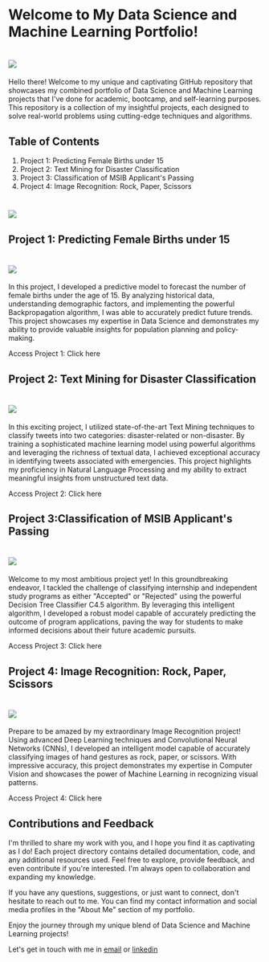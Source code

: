 # Welcome to My Data Science and Machine Learning Portfolio!
# ![](https://github.com/Karianah10/Portfolio/blob/18b76a32bbac813914ab36c974803a8d3d61b516/Images/Port%201-%20Data.jpg)

Hello there! Welcome to my unique and captivating GitHub repository that showcases my combined portfolio of Data Science and Machine Learning projects that I've done for academic, bootcamp, and self-learning purposes. This repository is a collection of my insightful projects, each designed to solve real-world problems using cutting-edge techniques and algorithms.

## Table of Contents
1. Project 1: Predicting Female Births under 15
2. Project 2: Text Mining for Disaster Classification
3. Project 3: Classification of MSIB Applicant's Passing
4. Project 4: Image Recognition: Rock, Paper, Scissors



# ![](https://github.com/Karianah10/Portfolio/blob/18b76a32bbac813914ab36c974803a8d3d61b516/Images/Port%204.jpg)

## Project 1: Predicting Female Births under 15

# ![](https://github.com/Karianah10/Portfolio/blob/18b76a32bbac813914ab36c974803a8d3d61b516/Images/javier-de-la-maza-mOC47QgbHo4-unsplash.jpg)

In this project, I developed a predictive model to forecast the number of female births under the age of 15. By analyzing historical data, understanding demographic factors, and implementing the powerful Backpropagation algorithm, I was able to accurately predict future trends. This project showcases my expertise in Data Science and demonstrates my ability to provide valuable insights for population planning and policy-making.


Access Project 1: Click here

## Project 2: Text Mining for Disaster Classification

# ![](https://github.com/Karianah10/Portfolio/blob/18b76a32bbac813914ab36c974803a8d3d61b516/Images/noaa-rxlx9Yi0298-unsplash.jpg)

In this exciting project, I utilized state-of-the-art Text Mining techniques to classify tweets into two categories: disaster-related or non-disaster. By training a sophisticated machine learning model using powerful algorithms and leveraging the richness of textual data, I achieved exceptional accuracy in identifying tweets associated with emergencies. This project highlights my proficiency in Natural Language Processing and my ability to extract meaningful insights from unstructured text data.


Access Project 2: Click here

## Project 3:Classification of MSIB Applicant's Passing

# ![](https://github.com/Karianah10/Portfolio/blob/18b76a32bbac813914ab36c974803a8d3d61b516/Images/bg%20msib.png)

Welcome to my most ambitious project yet! In this groundbreaking endeavor, I tackled the challenge of classifying internship and independent study programs as either "Accepted" or "Rejected" using the powerful Decision Tree Classifier C4.5 algorithm. By leveraging this intelligent algorithm, I developed a robust model capable of accurately predicting the outcome of program applications, paving the way for students to make informed decisions about their future academic pursuits.


Access Project 3: Click here

## Project 4: Image Recognition: Rock, Paper, Scissors

# ![](https://github.com/Karianah10/Portfolio/blob/18b76a32bbac813914ab36c974803a8d3d61b516/Images/marcus-wallis-R1qHDAEnCmc-unsplash.jpg)

Prepare to be amazed by my extraordinary Image Recognition project! Using advanced Deep Learning techniques and Convolutional Neural Networks (CNNs), I developed an intelligent model capable of accurately classifying images of hand gestures as rock, paper, or scissors. With impressive accuracy, this project demonstrates my expertise in Computer Vision and showcases the power of Machine Learning in recognizing visual patterns.


Access Project 4: Click here

## Contributions and Feedback
I'm thrilled to share my work with you, and I hope you find it as captivating as I do! Each project directory contains detailed documentation, code, and any additional resources used. Feel free to explore, provide feedback, and even contribute if you're interested. I'm always open to collaboration and expanding my knowledge.

If you have any questions, suggestions, or just want to connect, don't hesitate to reach out to me. You can find my contact information and social media profiles in the "About Me" section of my portfolio.

Enjoy the journey through my unique blend of Data Science and Machine Learning projects!


Let's get in touch with me in [email](karianah10@gmail.com) or [linkedin](https://www.linkedin.com/in/karianah/) 
